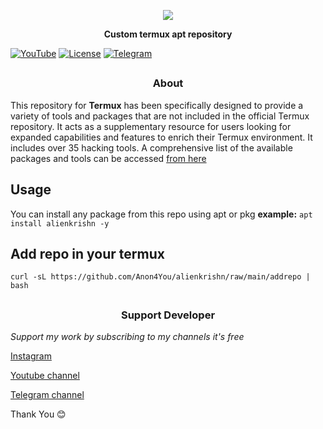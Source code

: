 <p align="center">
  <img src="assets/img.png">
</p>

<p align="center"><b> Custom termux apt repository  </b></p>

[![YouTube](https://img.shields.io/badge/You-Tube-red)](https://youtube.com/@alienkrishnorg) [![License](https://img.shields.io/badge/Licenese-MIT-blue.svg?longCache=true&style=flat)](https://github.com/Anon4You/alienkrishn/blob/main/LICENSE) [![Telegram](https://img.shields.io/badge/Telegram-join-green)](https://t.me/nullxvoid) 


##
<h3><p align="center">About</p></h3>

This repository for **Termux** has been specifically designed to provide a variety of tools and packages that are not included in the official Termux repository. It acts as a supplementary resource for users looking for expanded capabilities and features to enrich their Termux environment. It includes over 35 hacking tools. A comprehensive list of the available packages and tools can be accessed [from here](https://github.com/Anon4You/alienkrishn/blob/main/assets/Tools.md)

## Usage 
You can install any package from this repo using apt or pkg **example:** `apt install alienkrishn -y`

## Add repo in your termux
```shell
curl -sL https://github.com/Anon4You/alienkrishn/raw/main/addrepo | bash
```

## 
<h3><p align="center">Support Developer</p></h3>
<i>Support my work by subscribing to my channels it's free</i>


[Instagram](https://wwww.instagram.com/alienkrishn)

[Youtube channel](https://youtube.com/@alienkrishnorg)

[Telegram channel](https://t.me/nullxvoid)

Thank You 😊 




